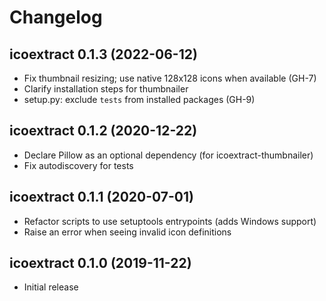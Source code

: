 # Changelog

## icoextract 0.1.3 (2022-06-12)

- Fix thumbnail resizing; use native 128x128 icons when available (GH-7)
- Clarify installation steps for thumbnailer
- setup.py: exclude `tests` from installed packages (GH-9)

## icoextract 0.1.2 (2020-12-22)

- Declare Pillow as an optional dependency (for icoextract-thumbnailer)
- Fix autodiscovery for tests

## icoextract 0.1.1 (2020-07-01)

- Refactor scripts to use setuptools entrypoints (adds Windows support)
- Raise an error when seeing invalid icon definitions

## icoextract 0.1.0 (2019-11-22)

- Initial release
